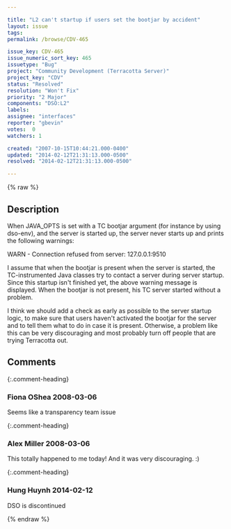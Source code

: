 ```yaml
---

title: "L2 can't startup if users set the bootjar by accident"
layout: issue
tags: 
permalink: /browse/CDV-465

issue_key: CDV-465
issue_numeric_sort_key: 465
issuetype: "Bug"
project: "Community Development (Terracotta Server)"
project_key: "CDV"
status: "Resolved"
resolution: "Won't Fix"
priority: "2 Major"
components: "DSO:L2"
labels: 
assignee: "interfaces"
reporter: "gbevin"
votes:  0
watchers: 1

created: "2007-10-15T10:44:21.000-0400"
updated: "2014-02-12T21:31:13.000-0500"
resolved: "2014-02-12T21:31:13.000-0500"

---
```




{% raw %}



## Description

<div markdown="1" class="description">

When JAVA\_OPTS is set with a TC bootjar argument (for instance by using dso-env), and the server is started up, the server never starts up and prints the following warnings:

WARN - Connection refused from server: 127.0.0.1:9510

I assume that when the bootjar is present when the server is started, the TC-instrumented Java classes try to contact a server during server startup. Since this startup isn't finished yet, the above warning message is displayed. When the bootjar is not present, his TC server started without a problem.

I think we should add a check as early as possible to the server startup logic, to make sure that users haven't activated the bootjar for the server and to tell them what to do in case it is present. Otherwise, a problem like this can be very discouraging and most probably turn off people that are trying Terracotta out.


</div>

## Comments


{:.comment-heading}
### **Fiona OShea** <span class="date">2008-03-06</span>

<div markdown="1" class="comment">

Seems like a transparency team issue

</div>


{:.comment-heading}
### **Alex Miller** <span class="date">2008-03-06</span>

<div markdown="1" class="comment">

This totally happened to me today!  And it was very discouraging. :)

</div>


{:.comment-heading}
### **Hung Huynh** <span class="date">2014-02-12</span>

<div markdown="1" class="comment">

DSO is discontinued

</div>



{% endraw %}
